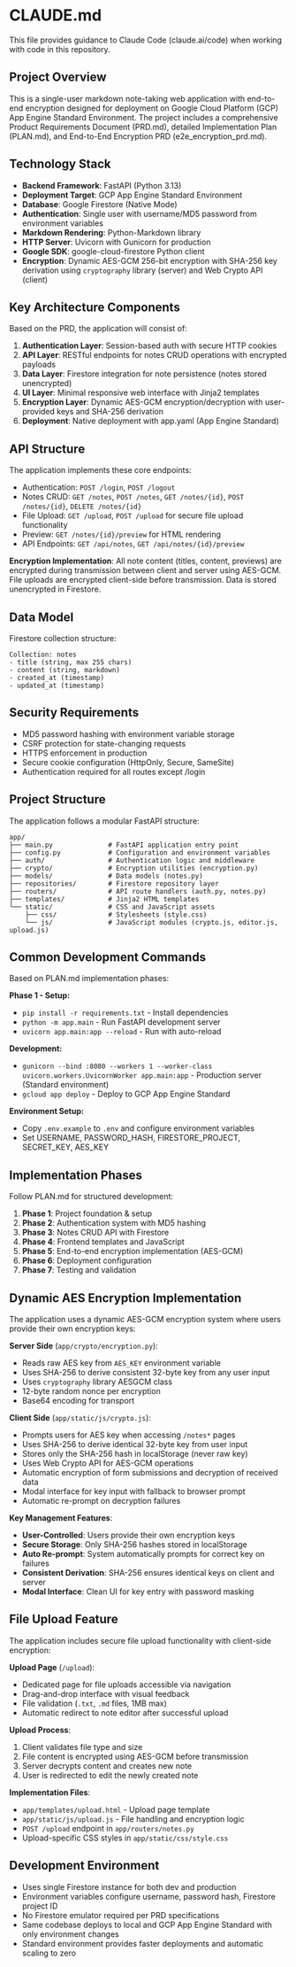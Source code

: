 # CLAUDE.md

This file provides guidance to Claude Code (claude.ai/code) when working with code in this repository.

## Project Overview

This is a single-user markdown note-taking web application with end-to-end encryption designed for deployment on Google Cloud Platform (GCP) App Engine Standard Environment. The project includes a comprehensive Product Requirements Document (PRD.md), detailed Implementation Plan (PLAN.md), and End-to-End Encryption PRD (e2e_encryption_prd.md).

## Technology Stack

- **Backend Framework**: FastAPI (Python 3.13)
- **Deployment Target**: GCP App Engine Standard Environment
- **Database**: Google Firestore (Native Mode)
- **Authentication**: Single user with username/MD5 password from environment variables
- **Markdown Rendering**: Python-Markdown library
- **HTTP Server**: Uvicorn with Gunicorn for production
- **Google SDK**: google-cloud-firestore Python client
- **Encryption**: Dynamic AES-GCM 256-bit encryption with SHA-256 key derivation using `cryptography` library (server) and Web Crypto API (client)

## Key Architecture Components

Based on the PRD, the application will consist of:

1. **Authentication Layer**: Session-based auth with secure HTTP cookies
2. **API Layer**: RESTful endpoints for notes CRUD operations with encrypted payloads
3. **Data Layer**: Firestore integration for note persistence (notes stored unencrypted)
4. **UI Layer**: Minimal responsive web interface with Jinja2 templates
5. **Encryption Layer**: Dynamic AES-GCM encryption/decryption with user-provided keys and SHA-256 derivation
6. **Deployment**: Native deployment with app.yaml (App Engine Standard)

## API Structure

The application implements these core endpoints:
- Authentication: `POST /login`, `POST /logout`
- Notes CRUD: `GET /notes`, `POST /notes`, `GET /notes/{id}`, `POST /notes/{id}`, `DELETE /notes/{id}`
- File Upload: `GET /upload`, `POST /upload` for secure file upload functionality
- Preview: `GET /notes/{id}/preview` for HTML rendering
- API Endpoints: `GET /api/notes`, `GET /api/notes/{id}/preview`

**Encryption Implementation**: All note content (titles, content, previews) are encrypted during transmission between client and server using AES-GCM. File uploads are encrypted client-side before transmission. Data is stored unencrypted in Firestore.

## Data Model

Firestore collection structure:
```
Collection: notes
- title (string, max 255 chars)
- content (string, markdown)
- created_at (timestamp)
- updated_at (timestamp)
```

## Security Requirements

- MD5 password hashing with environment variable storage
- CSRF protection for state-changing requests
- HTTPS enforcement in production
- Secure cookie configuration (HttpOnly, Secure, SameSite)
- Authentication required for all routes except /login

## Project Structure

The application follows a modular FastAPI structure:
```
app/
├── main.py              # FastAPI application entry point
├── config.py            # Configuration and environment variables
├── auth/                # Authentication logic and middleware
├── crypto/              # Encryption utilities (encryption.py)
├── models/              # Data models (notes.py)
├── repositories/        # Firestore repository layer
├── routers/             # API route handlers (auth.py, notes.py)
├── templates/           # Jinja2 HTML templates
└── static/              # CSS and JavaScript assets
    ├── css/             # Stylesheets (style.css)
    └── js/              # JavaScript modules (crypto.js, editor.js, upload.js)
```

## Common Development Commands

Based on PLAN.md implementation phases:

**Phase 1 - Setup:**
- `pip install -r requirements.txt` - Install dependencies
- `python -m app.main` - Run FastAPI development server
- `uvicorn app.main:app --reload` - Run with auto-reload

**Development:**
- `gunicorn --bind :8080 --workers 1 --worker-class uvicorn.workers.UvicornWorker app.main:app` - Production server (Standard environment)
- `gcloud app deploy` - Deploy to GCP App Engine Standard

**Environment Setup:**
- Copy `.env.example` to `.env` and configure environment variables
- Set USERNAME, PASSWORD_HASH, FIRESTORE_PROJECT, SECRET_KEY, AES_KEY

## Implementation Phases

Follow PLAN.md for structured development:
1. **Phase 1**: Project foundation & setup
2. **Phase 2**: Authentication system with MD5 hashing
3. **Phase 3**: Notes CRUD API with Firestore
4. **Phase 4**: Frontend templates and JavaScript
5. **Phase 5**: End-to-end encryption implementation (AES-GCM)
6. **Phase 6**: Deployment configuration
7. **Phase 7**: Testing and validation

## Dynamic AES Encryption Implementation

The application uses a dynamic AES-GCM encryption system where users provide their own encryption keys:

**Server Side** (`app/crypto/encryption.py`):
- Reads raw AES key from `AES_KEY` environment variable
- Uses SHA-256 to derive consistent 32-byte key from any user input
- Uses `cryptography` library AESGCM class
- 12-byte random nonce per encryption
- Base64 encoding for transport

**Client Side** (`app/static/js/crypto.js`):
- Prompts users for AES key when accessing `/notes*` pages
- Uses SHA-256 to derive identical 32-byte key from user input
- Stores only the SHA-256 hash in localStorage (never raw key)
- Uses Web Crypto API for AES-GCM operations
- Automatic encryption of form submissions and decryption of received data
- Modal interface for key input with fallback to browser prompt
- Automatic re-prompt on decryption failures

**Key Management Features**:
- **User-Controlled**: Users provide their own encryption keys
- **Secure Storage**: Only SHA-256 hashes stored in localStorage
- **Auto Re-prompt**: System automatically prompts for correct key on failures
- **Consistent Derivation**: SHA-256 ensures identical keys on client and server
- **Modal Interface**: Clean UI for key entry with password masking

## File Upload Feature

The application includes secure file upload functionality with client-side encryption:

**Upload Page** (`/upload`):
- Dedicated page for file uploads accessible via navigation
- Drag-and-drop interface with visual feedback
- File validation (`.txt`, `.md` files, 1MB max)
- Automatic redirect to note editor after successful upload

**Upload Process**:
1. Client validates file type and size
2. File content is encrypted using AES-GCM before transmission
3. Server decrypts content and creates new note
4. User is redirected to edit the newly created note

**Implementation Files**:
- `app/templates/upload.html` - Upload page template
- `app/static/js/upload.js` - File handling and encryption logic
- `POST /upload` endpoint in `app/routers/notes.py`
- Upload-specific CSS styles in `app/static/css/style.css`

## Development Environment

- Uses single Firestore instance for both dev and production
- Environment variables configure username, password hash, Firestore project ID
- No Firestore emulator required per PRD specifications
- Same codebase deploys to local and GCP App Engine Standard with only environment changes
- Standard environment provides faster deployments and automatic scaling to zero